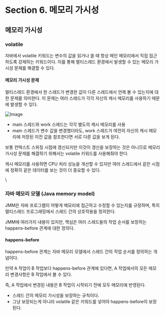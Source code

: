 # Section 6. 메모리 가시성

## 메모리 가시성

### volatile

자바에서 volatile 키워드는 변수의 값을 읽거나 쓸 때 항상 메인 메모리에서 직접 접근하도록 강제하는 키워드이다. 이를 통해 멀티스레드 환경에서 발생할 수 있는 메모리 가시성 문제를 해결할 수 있다.

#### 메모리 가시성 문제

멀티스레드 환경에서 한 스레드가 변경한 값이 다른 스레드에서 언제 볼 수 있는지에 대한 문제를 의미한다. 이 문제는 여러 스레드가 각각 자신의 캐시 메모리를 사용하기 때문에 발생할 수 있다.

![Image](https://github.com/user-attachments/assets/ea010266-20f2-46af-9311-54e470586356)

* main 스레드와 work 스레드는 각각 별도의 캐시 메모리를 사용
* main 스레드가 변수 값을 변경했더라도, work 스레드가 여전히 자신의 캐시 메모리에 저장된 이전 값을 참조한다면 서로 다른 값을 보게 된다.

보통 컨텍스트 스위칭 시점에 갱신되지만 이것이 갱신을 보장하는 것은 아니므로 메모리 가시성 문제를 해결하기 위해서는 volatile 키워드를 사용해줘야 한다.

캐시 메모리를 사용하면 CPU 처리 성능을 개선할 수 있지만 여러 스레드에서 같은 시점에 정확히 같은 데이터를 보는 것이 더 중요할 수 있다.

\


### 자바 메모리 모델 (Java memory model)

JMM은 자바 프로그램이 어떻게 메모리에 접근하고 수정할 수 있는지를 규정하며, 특히 멀티스레드 프로그래밍에서 스레드 간의 상호작용을 정의한다.

JMM에 여러가지 내용이 있지만, 핵심은 여러 스레드들의 작업 순서를 보장하는 happens-before 관계에 대한 정의다.

#### happens-before

happens-before 관계는 자바 메모리 모델에서 스레드 간의 작업 순서를 정의하는 개념이다.

만약 A 작업이 B 작업보다 happens-before 관계에 있다면, A 작업에서의 모든 메모리 변경사항은 B 작업에서 볼 수 있다.

즉, A 작업에서 변경된 내용은 B 작업이 시작되기 전에 모두 메모리에 반영된다.

* 스레드 간의 메모리 가시성을 보장하는 규칙이다.
* 그냥 보장되는게 아니라 volatile 같은 키워드를 넣어야 happens-before이 보장된다.
